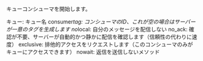 キューコンシューマを開始します。

キュー: キュー名 consumer*tag: コンシューマのID、これが空の場合はサーバーが一意のタグを生成します no*local: 自分のメッセージを配信しない no_ack: 確認が不要、サーバーが自動的かつ静かに配信を確認します（信頼性の代わりに速度） exclusive: 排他的アクセスをリクエストします（このコンシューマのみがキューにアクセスできます） nowait: 返信を送信しないメソッド
